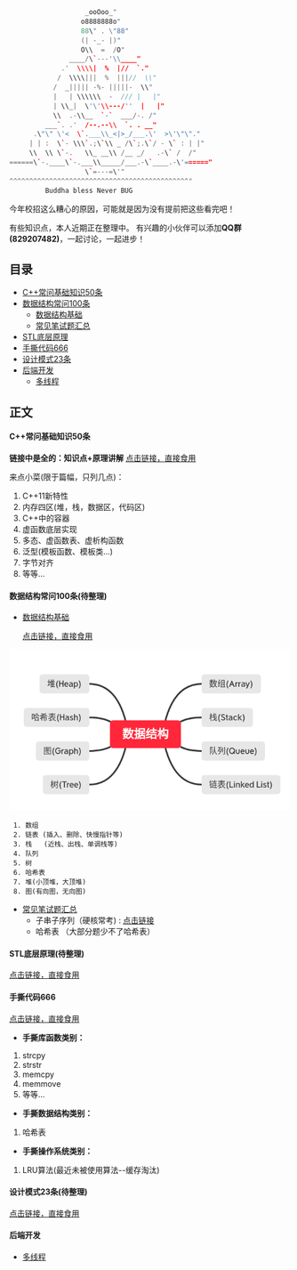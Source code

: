 ```cpp
                   _ooOoo_"
                  o8888888o"
                  88\" . \"88"
                  (| -_- |)"
                  O\\  =  /O"
               ____/\`---'\\____"
             .'  \\\\|  %  |//  `."
            /  \\\\|||  %  |||//  \\"
           /  _||||| -%- |||||-  \\"
           |   | \\\\\\  -  /// |   |"
           | \\_|  \'\'\\---/''  |   |"
           \\  .-\\__  `-`  ___/-. /"
         ___`. .'  /--.--\\  `. . __"
      .\"\" \'<  \`.___\\_<|>_/___.\'  >\'\"\"."
     | | :  \`- \\\`.;\`\\ _ /\`;.\`/ - \` : | |"
     \\  \\ \`-.   \\_ __\\ /__ _/   .-\` /  /"
======\`-.____\`-.___\\_____/___.-\`____.-\'======"
                   \`=---=\'"
^^^^^^^^^^^^^^^^^^^^^^^^^^^^^^^^^^^^^^^^^^^^^"
         Buddha bless Never BUG
```

今年校招这么糟心的原因，可能就是因为没有提前把这些看完吧！

有些知识点，本人近期正在整理中。
有兴趣的小伙伴可以添加**QQ群(829207482)**，一起讨论，一起进步！

## 目录
- <a href = "#content_target_0"> C++常问基础知识50条 </a>
- <a href = "#content_target_1"> 数据结构常问100条 </a>
  - <a href = "#content_target_1_1"> 数据结构基础 </a>
  - <a href = "#content_target_1_2"> 常见笔试题汇总 </a>
- <a href = "#content_target_2"> STL底层原理 </a>
- <a href = "#content_target_3"> 手撕代码666 </a>
- <a href = "#content_target_4"> 设计模式23条 </a>
- <a href = "#content_target_5"> 后端开发 </a>
  - <a href = "#content_target_5_1"> 多线程 </a>

## 正文

#### <a id = "content_target_0"> C++常问基础知识50条 </a>

**链接中是全的：知识点+原理讲解**
[点击链接，直接食用](./interview.md)

来点小菜(限于篇幅，只列几点)：
1. C++11新特性
2. 内存四区(堆，栈，数据区，代码区)
3. C++中的容器
4. 虚函数底层实现
5. 多态、虚函数表、虚析构函数
6. 泛型(模板函数、模板类...)
7. 字节对齐
8. 等等...

#### <a id = "content_target_1"> 数据结构常问100条(待整理) </a>

  - <a href = "#content_target_1_1"> 数据结构基础 </a>

    [点击链接，直接食用](./data_structure/data_structure.md)

![DS](./images/DS.png)

     1. 数组
     2. 链表 (插入、删除、快慢指针等)
     3. 栈   (近栈、出栈、单调栈等)
     4. 队列
     5. 树
     6. 哈希表
     7. 堆(小顶堆，大顶堆)
     8. 图(有向图，无向图)

  - <a href = "#content_target_1_2"> 常见笔试题汇总 </a>
     - 子串子序列（硬核常考) : [点击链接](./data_structure/codes/string_sequence.md)
     - 哈希表   （大部分题少不了哈希表）
  
#### <a id = "content_target_2"> STL底层原理(待整理) </a>

[点击链接，直接食用](#)



#### <a id = "content_target_3"> 手撕代码666 </a>

[点击链接，直接食用](./code/hand_codes.md)

- **手撕库函数类别：**
1. strcpy
2. strstr
3. memcpy
4. memmove
5. 等等...

- **手撕数据结构类别：**
1. 哈希表
  

- **手撕操作系统类别：**

1. LRU算法(最近未被使用算法--缓存淘汰)


#### <a id = "content_target_4"> 设计模式23条(待整理) </a>

[点击链接，直接食用](#)


#### <a id = "content_target_5"> 后端开发 </a>

  - <a href = "#content_target_5_1"> 多线程 </a>
